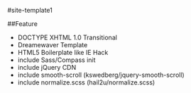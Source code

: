 #site-template1


##Feature


- DOCTYPE XHTML 1.0 Transitional
- Dreamewaver Template
- HTML5 Boilerplate like IE Hack
- include Sass/Compass init
- include jQuery CDN
- include smooth-scroll (kswedberg/jquery-smooth-scroll)
- include normalize.scss (hail2u/normalize.scss)
